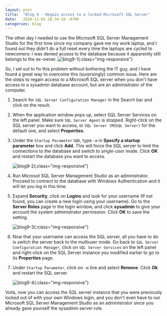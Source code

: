 ```yaml
---
layout: post 
title:  "Blog 9 - Regain access to a locked Microsoft SQL Server"
date:   2020-11-05 18:34:18 -0700
categories: blog
---
```



The other day I needed to use the Microsoft SQL Server Management Studio for the first time since my company gave me my work laptop, and I found out they didn't do a full reset every time the laptops are cycled to newcomers: I was denied access to the database because it apparently still belongs to the ex-owner.
    ![blog9-1](/assets/blog9-1.PNG){:class="img-responsive"}


So, I set out to fix this problem without bothering the IT guy, and I have found a great way to overcome this (surprsingly) common issue.  Here are the steps to regain access to a Microsoft SQL server when you don't have access to a sysadmin database account, but are an administrator of the computer. 



1. Search for `SQL Server Configuration Manager` in the Search bar and click on the result. 


2. When the application window pops up, select SQL Server Services on the left panel. Make sure `SQL Server Agent` is stopped. Right-click on the SQL server you want to access, or  `SQL Server (MSSQL Server)` for the default one, and select **Properties**. 


3. Under the `Startup Parameter` tab, type `-m` in **Specify a startup parameter** box and click **Add**. This will force the SQL server to limit the connections to the database and switch to *single-user* mode. Click **OK** and restart the database you want to access. 

    ![blog9-2](/assets/blog9-2.PNG){:class="img-responsive"}


4. Run Microsot SQL Server Management Studio as an administrator. Proceed to connect to the database with Windows Authentication and it will let you log in this time. 


5. Expand **Security**, click on **Logins** and look for your username (If not found, you can create a new login using your username). Go to the **Server Roles** page in the login window, and click **sysadmin** to give your account the system administrator permission. Click **OK** to save the setting.


    ![blog9-3](/assets/blog9-3.PNG){:class="img-responsive"}



6. Now that your username can access the SQL server, all you have to do is switch the server back to the multiuser mode. Go back to `SQL Server Configuration Manager`, click on `SQL Server Services` on the left panel and right-click on the SQL Server instance you modified earlier to go to its **Properties** page. 

7. Under `Startup Parameter`, click on `-m` line and select **Remove**. Click **Ok** and restart the SQL server. 


    ![blog9-4](/assets/blog9-4.PNG){:class="img-responsive"}


Voila, now you can access the SQL server instance that you were previously locked out of with your own Windows login, and you don't even have to run Microsoft SQL Server Management Studio as an administrator since you already gave yourself the sysadmin server role.